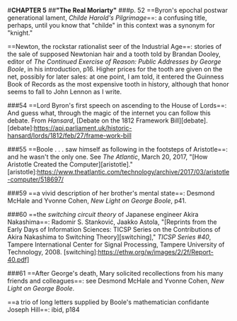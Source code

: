 #**CHAPTER 5**
##**"The Real Moriarty"**
###p. 52
==Byron's epochal postwar generational lament, *Childe Harold's
Pilgrimage*==: a confusing title, perhaps, until you know that "childe"
in this context was a synonym for "knight."

==Newton, the rockstar rationalist seer of the Industrial Age==:
stories of the sale of supposed Newtonian hair and a tooth told by Brandan Dooley, editor of *The Continued Exercise of Reason: Public
Addresses by George Boole*, in his introduction, p16. Higher prices for
the tooth are given on the net, possibly for later sales: at one point,
I am told, it entered the Guinness Book of Records as the most expensive
tooth in history, although that honor seems to fall to John Lennon as I
write.

###54
==Lord Byron's first speech on ascending to the House of Lords==:
And guess what, through the magic of the internet you can follow this debate. From *Hansard*, [Debate on the 1812 Framework Bill][debate].
[debate]:https://api.parliament.uk/historic-hansard/lords/1812/feb/27/frame-work-bill

###55
==Boole . . . saw himself as following in the footsteps of
Aristotle==: and he wasn't the only one. See *The Atlantic*, March 20,
2017, "[How Aristotle Created the Computer][aristotle]."
[aristotle]:https://www.theatlantic.com/technology/archive/2017/03/aristotle-computer/518697/

###59
==a vivid description of her brother's mental state==:
Desmond McHale and Yvonne Cohen, *New Light on George Boole*, p41.

###60
==the *switching circuit theory* of Japanese engineer Akira
Nakashima==:
Radomir S. Stanković, Jaakko Astola, "[Reprints from the
Early Days of Information Sciences: TICSP Series on the Contributions of
Akira Nakashima to Switching Theory][switching]," *TICSP Series #40*, Tampere
International Center for Signal Processing, Tampere University of
Technology, 2008.
[switching]:https://ethw.org/w/images/2/2f/Report-40.pdf]

###61
==After George's death, Mary solicited recollections from his many
friends and colleagues==:
see Desmond McHale and Yvonne Cohen, *New Light
on George Boole*.

==a trio of long letters supplied by Boole's mathematician
confidante Joseph Hill==: ibid, p184
